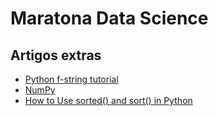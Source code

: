 # Maratona Data Science

## Artigos extras

* [Python f-string tutorial](http://zetcode.com/python/fstring/)
* [NumPy](https://realpython.com/tutorials/numpy/)
* [How to Use sorted() and sort() in Python](https://realpython.com/python-sort/)